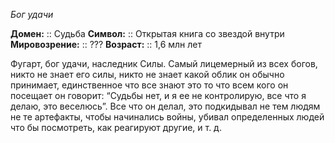*Бог удачи*

**Домен:** :: Судьба
**Символ:**        :: Открытая книга со звездой внутри
**Мировозрение:**   :: ???
**Возраст:**     :: 1,6 млн лет

Фугарт, бог удачи, наследник Силы. Самый лицемерный из всех богов, никто не знает его силы, никто не знает какой облик он обычно принимает, единственное что все знают это то что всем кого он посещает он говорит: “Судьбы нет, и я ее не контролирую, все что я делаю, это веселюсь”. Все что он делал, это подкидывал не тем людям не те артефакты, чтобы начинались войны, убивал определенных людей что бы посмотреть, как реагируют другие, и т. д. 
